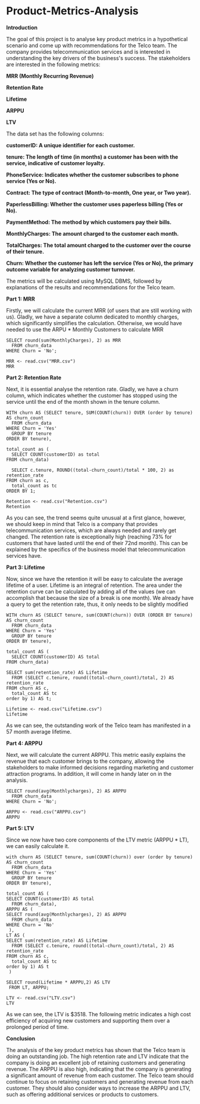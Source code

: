 # Product-Metrics-Analysis

**Introduction**

  The goal of this project is to analyse key product metrics in a hypothetical scenario and come up with recommendations for the Telco team. The company provides telecommunication services and is interested in understanding the key drivers of the business's success. The stakeholders are interested in the following metrics:

**MRR (Monthly Recurring Revenue)**

**Retention Rate**

**Lifetime**

**ARPPU**

**LTV**

The data set has the following columns: 

**customerID: A unique identifier for each customer.**

**tenure: The length of time (in months) a customer has been with the service, indicative of customer loyalty.**

**PhoneService: Indicates whether the customer subscribes to phone service (Yes or No).**

**Contract: The type of contract (Month-to-month, One year, or Two year).**

**PaperlessBilling: Whether the customer uses paperless billing (Yes or No).**

**PaymentMethod: The method by which customers pay their bills.**

**MonthlyCharges: The amount charged to the customer each month.**

**TotalCharges: The total amount charged to the customer over the course of their tenure.**

**Churn: Whether the customer has left the service (Yes or No), the primary outcome variable for analyzing customer turnover.**

  The metrics will be calculated using MySQL DBMS, followed by explanations of the results and recommendations for the Telco team.

**Part 1: MRR**

  Firstly, we will calculate the current MRR (of users that are still working with us). Gladly, we have a separate column dedicated to monthly charges, which significantly simplifies the calculation. Otherwise, we would have needed to use the ARPU * Monthly Customers to calculate MRR

```{r}
SELECT round(sum(MonthlyCharges), 2) as MRR
  FROM churn_data
WHERE Churn = 'No';
```

```{r echo=FALSE}
MRR <- read.csv("MRR.csv")
MRR
```

**Part 2: Retention Rate**

  Next, it is essential analyse the retention rate. Gladly, we have a churn column, which indicates whether the customer has stopped using the service until the end of the month shown in the tenure column.

```{r}
WITH churn AS (SELECT tenure, SUM(COUNT(churn)) OVER (order by tenure) AS churn_count
  FROM churn_data
WHERE Churn = 'Yes'
  GROUP BY tenure
ORDER BY tenure),

total_count as (
  SELECT COUNT(customerID) as total
FROM churn_data)

  SELECT c.tenure, ROUND((total-churn_count)/total * 100, 2) as retention_rate
FROM churn as c, 
  total_count as tc
ORDER BY 1;
```

```{r echo=FALSE}
Retention <- read.csv("Retention.csv")
Retention
```

  As you can see, the trend seems quite unusual at a first glance, however, we should keep in mind that Telco is a company that provides telecommunication services, which are always needed and rarely get changed. The retention rate is exceptionally high (reaching 73% for customers that have lasted until the end of their 72nd month). This can be explained by the specifics of the business model that telecommunication services have.

**Part 3: Lifetime**

  Now, since we have the retention it will be easy to calculate the average lifetime of a user. Lifetime is an integral of retention. The area under the retention curve can be calculated by adding all of the values (we can accomplish that because the size of a break is one month). We already have a query to get the retention rate, thus, it only needs to be slightly modified

```{r}
WITH churn AS (SELECT tenure, sum(COUNT(churn)) OVER (ORDER BY tenure) AS churn_count
  FROM churn_data
WHERE Churn = 'Yes'
  GROUP BY tenure
ORDER BY tenure),

total_count AS (
  SELECT COUNT(customerID) AS total
FROM churn_data)

SELECT sum(retention_rate) AS Lifetime
  FROM (SELECT c.tenure, round((total-churn_count)/total, 2) AS retention_rate
FROM churn AS c, 
  total_count AS tc
order by 1) AS t;
```

```{r echo=FALSE}
Lifetime <- read.csv("Lifetime.csv")
Lifetime
```

  As we can see, the outstanding work of the Telco team has manifested in a 57 month average lifetime.

**Part 4: ARPPU**

  Next, we will calculate the current ARPPU. This metric easily explains the revenue that each customer brings to the company, allowing the stakeholders to make informed decisions regarding marketing and customer attraction programs. In addition, it will come in handy later on in the analysis.

```{r}
SELECT round(avg(Monthlycharges), 2) AS ARPPU
  FROM churn_data
WHERE Churn = 'No';

```

```{r echo=FALSE}
ARPPU <- read.csv("ARPPU.csv")
ARPPU
```
**Part 5: LTV**

  Since we now have two core components of the LTV metric (ARPPU * LT), we can easily calculate it.

```{r}
with churn AS (SELECT tenure, sum(COUNT(churn)) over (order by tenure) AS churn_count
  FROM churn_data
WHERE Churn = 'Yes'
  GROUP BY tenure
ORDER BY tenure),

total_count AS (
SELECT COUNT(customerID) AS total
  FROM churn_data),
ARPPU AS (
SELECT round(avg(Monthlycharges), 2) AS ARPPU
  FROM churn_data
WHERE Churn = 'No'
 ), 
LT AS (
SELECT sum(retention_rate) AS Lifetime
  FROM (SELECT c.tenure, round((total-churn_count)/total, 2) AS retention_rate
FROM churn AS c, 
  total_count AS tc
order by 1) AS t
 )
 
SELECT round(Lifetime * ARPPU,2) AS LTV
 FROM LT, ARPPU;
```

```{r echo=FALSE}
LTV <- read.csv("LTV.csv")
LTV
```
  As we can see, the LTV is $3518. The following metric indicates a high cost efficiency of  acquiring new customers and supporting them over a prolonged period of time.
 
**Conclusion**

  The analysis of the key product metrics has shown that the Telco team is doing an outstanding job.  The high retention rate and LTV indicate that the company is doing an excellent job of retaining customers and generating revenue. The ARPPU is also high, indicating that the company is generating a significant amount of revenue from each customer. The Telco team should continue to focus on retaining customers and generating revenue from each customer. They should also consider ways to increase the ARPPU and LTV, such as offering additional services or products to customers.
